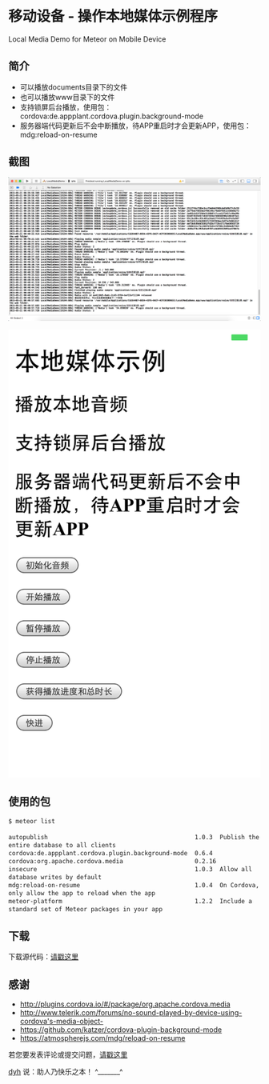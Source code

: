 # 移动设备 - 操作本地媒体示例程序

Local Media Demo for Meteor on Mobile Device


## 简介

- 可以播放documents目录下的文件
- 也可以播放www目录下的文件
- 支持锁屏后台播放，使用包：cordova:de.appplant.cordova.plugin.background-mode
- 服务器端代码更新后不会中断播放，待APP重启时才会更新APP，使用包：mdg:reload-on-resume


## 截图

![image](screenshot2.png)

![image](screenshot1.png)


## 使用的包

	$ meteor list

	autopublish                                         1.0.3  Publish the entire database to all clients
	cordova:de.appplant.cordova.plugin.background-mode  0.6.4
	cordova:org.apache.cordova.media                    0.2.16
	insecure                                            1.0.3  Allow all database writes by default
	mdg:reload-on-resume                                1.0.4  On Cordova, only allow the app to reload when the app
	meteor-platform                                     1.2.2  Include a standard set of Meteor packages in your app



## 下载

下载源代码：[请戳这里](https://github.com/MeteorChina/MeteorDemo/archive/master.zip)


## 感谢

- http://plugins.cordova.io/#/package/org.apache.cordova.media
- http://www.telerik.com/forums/no-sound-played-by-device-using-cordova's-media-object-
- https://github.com/katzer/cordova-plugin-background-mode
- https://atmospherejs.com/mdg/reload-on-resume


若您要发表评论或提交问题，[请戳这里](https://github.com/MeteorChina/MeteorDemo/issues)

[dyh](https://github.com/dyh) 说：助人乃快乐之本！  ^_______^
